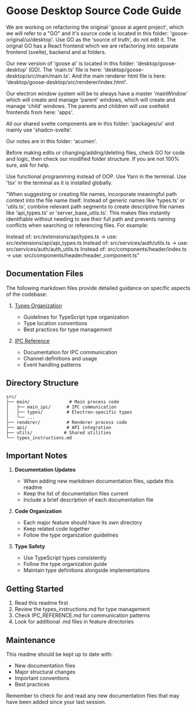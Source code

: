 # Goose Desktop Source Code Guide

We are working on refactoring the original 'goose ai agent project', which we will refer to a "GO" and it's source code is located in this folder: 'goose-original/ui/desktop'. Use GO as the 'source of truth', do not edit it. The orignal GO has a React frontend which we are refactoring into separate frontend (svelte), backend and ai folders.

Our new version of 'goose ai' is located in this folder: 'desktop/goose-desktop' (GD). The 'main.ts' file is here: 'desktop/goose-desktop/src/main/main.ts'. And the main renderer html file is here: 'desktop/goose-desktop/src/renderer/index.html'.

Our electron window system will be to always have a master 'mainWindow' which will create and manage 'parent' windows, which will create and manage 'child' windows. The parents and children will use sveltekit frontends from here: 'apps'.

All our shared svelte components are in this folder: 'packages/ui' and mainly use 'shadcn-svelte'.

Our notes are in this folder: 'acumen'.

Before making edits or changing/adding/deleting files, check GO for code and logic, then check our modified folder structure. If you are not 100% sure, ask for help.

Use functional programming instead of OOP. Use Yarn in the terminal. Use 'tsx' in the terminal as it is installed globally.

"When suggesting or creating file names, incorporate meaningful path context into the file name itself. Instead of generic names like 'types.ts' or 'utils.ts', combine relevant path segments to create descriptive file names like 'api_types.ts' or 'server_base_utils.ts'. This makes files instantly identifiable without needing to see their full path and prevents naming conflicts when searching or referencing files. For example:

Instead of: src/extensions/api/types.ts → use: src/extensions/api/api_types.ts
Instead of: src/services/auth/utils.ts → use: src/services/auth/auth_utils.ts
Instead of: src/components/header/index.ts → use: src/components/header/header_component.ts"

## Documentation Files

The following markdown files provide detailed guidance on specific aspects of the codebase:

1. [Types Organization](./types_instructions.md)
   - Guidelines for TypeScript type organization
   - Type location conventions
   - Best practices for type management

2. [IPC Reference](./main/main_ipc/IPC_REFERENCE.md)
   - Documentation for IPC communication
   - Channel definitions and usage
   - Event handling patterns

## Directory Structure

```
src/
├── main/               # Main process code
│   ├── main_ipc/      # IPC communication
│   ├── types/         # Electron-specific types
│   └── ...
├── renderer/          # Renderer process code
├── api/               # API integration
├── utils/            # Shared utilities
└── types_instructions.md
```

## Important Notes

1. **Documentation Updates**
   - When adding new markdown documentation files, update this readme
   - Keep the list of documentation files current
   - Include a brief description of each documentation file

2. **Code Organization**
   - Each major feature should have its own directory
   - Keep related code together
   - Follow the type organization guidelines

3. **Type Safety**
   - Use TypeScript types consistently
   - Follow the type organization guide
   - Maintain type definitions alongside implementations

## Getting Started

1. Read this readme first
2. Review the types_instructions.md for type management
3. Check IPC_REFERENCE.md for communication patterns
4. Look for additional .md files in feature directories

## Maintenance

This readme should be kept up to date with:
- New documentation files
- Major structural changes
- Important conventions
- Best practices

Remember to check for and read any new documentation files that may have been added since your last session.